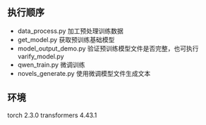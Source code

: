 ## 执行顺序
* data_process.py 加工预处理训练数据
* get_model.py 获取预训练基础模型
* model_output_demo.py 验证预训练模型文件是否完整，也可执行varify_model.py
* qwen_train.py 微调训练
* novels_generate.py 使用微调模型文件生成文本

## 环境
torch                      2.3.0
transformers               4.43.1
